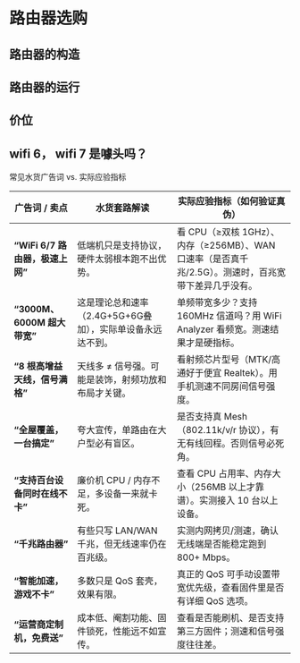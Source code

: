 # 路由器选购

## 路由器的构造
## 路由器的运行

## 价位

## wifi 6， wifi 7 是噱头吗？ 


常见水货广告词 vs. 实际应验指标

| **广告词 / 卖点**            | **水货套路解读**                         | **实际应验指标（如何验证真伪）**                                              |
| ----------------------- | ---------------------------------- | --------------------------------------------------------------- |
| **“WiFi 6/7 路由器，极速上网”** | 低端机只是支持协议，硬件太弱根本跑不出优势。             | 看 CPU（≥双核 1GHz）、内存（≥256MB）、WAN 口速率（是否真千兆/2.5G）。测速时，百兆宽带下差异几乎没有。 |
| **“3000M、6000M 超大带宽”**  | 这是理论总和速率（2.4G+5G+6G叠加），实际单设备永远达不到。 | 单频带宽多少？支持 160MHz 信道吗？用 WiFi Analyzer 看频宽。测速结果才是硬指标。             |
| **“8 根高增益天线，信号满格”**     | 天线多 ≠ 信号强。可能是装饰，射频功放和布局才关键。        | 看射频芯片型号（MTK/高通好于便宜 Realtek）。用手机测速不同房间信号强度。                      |
| **“全屋覆盖，一台搞定”**         | 夸大宣传，单路由在大户型必有盲区。                  | 是否支持真 Mesh（802.11k/v/r 协议），有无有线回程。否则信号必死角。                      |
| **“支持百台设备同时在线不卡”**      | 廉价机 CPU / 内存不足，多设备一来就卡死。           | 查看 CPU 占用率、内存大小（256MB 以上才靠谱）。实测接入 10 台以上设备。                     |
| **“千兆路由器”**             | 有些只写 LAN/WAN 千兆，但无线速率仍在百兆级。        | 实测内网拷贝/测速，确认无线端是否能稳定跑到 800+ Mbps。                               |
| **“智能加速，游戏不卡”**         | 多数只是 QoS 套壳，效果有限。                  | 真正的 QoS 可手动设置带宽优先级，查看固件里是否有详细 QoS 选项。                           |
| **“运营商定制机，免费送”**        | 成本低、阉割功能、固件锁死，性能远不如宣传。             | 查看是否能刷机、是否支持第三方固件；测速和信号强度往往差。                                   |
